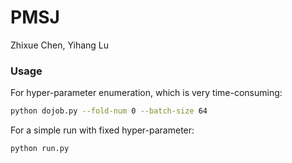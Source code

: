 # PMSJ

Zhixue Chen, Yihang Lu

### Usage

For hyper-parameter enumeration, which is very time-consuming: 

```bash
python dojob.py --fold-num 0 --batch-size 64
```

For a simple run with fixed hyper-parameter:

```
python run.py
```


